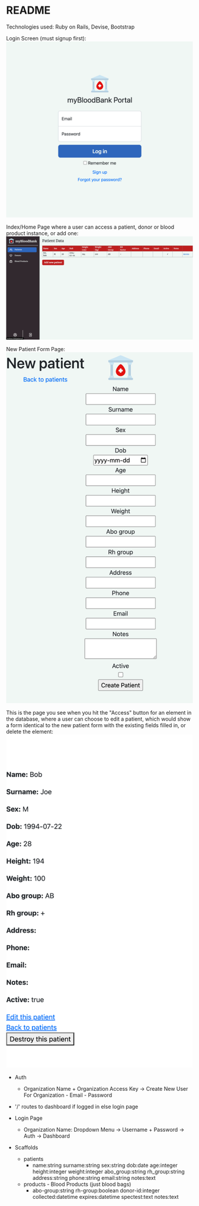 # README

Technologies used: Ruby on Rails, Devise, Bootstrap

Login Screen (must signup first):
![alt text](https://github.com/17woods/blood-bank/blob/main/screenshots/login.png?raw=true)

Index/Home Page where a user can access a patient, donor or blood product instance, or add one:
![alt text](https://github.com/17woods/blood-bank/blob/main/screenshots/index.png?raw=true)

New Patient Form Page:
![alt text](https://github.com/17woods/blood-bank/blob/main/screenshots/new.png?raw=true)

This is the page you see when you hit the "Access" button for an element in the database, where a user can choose to edit a patient, which would show a form identical to the new patient form with the existing fields filled in, or delete the element:
![alt text](https://github.com/17woods/blood-bank/blob/main/screenshots/showpatient.png?raw=true)



- Auth
    - Organization Name + Organization Access Key -> Create New User For Organization
                                                    - Email
                                                    - Password

- '/' routes to dashboard if logged in else login page

- Login Page
    - Organization Name: Dropdown Menu -> Username + Password
        -> Auth -> Dashboard


- Scaffolds
    - patients
        - name:string surname:string sex:string dob:date age:integer height:integer weight:integer abo_group:string rh_group:string address:string phone:string email:string notes:text
    - products - Blood Products (just blood bags)
        - abo-group:string rh-group:boolean donor-id:integer collected:datetime expires:datetime spectest:text notes:text
